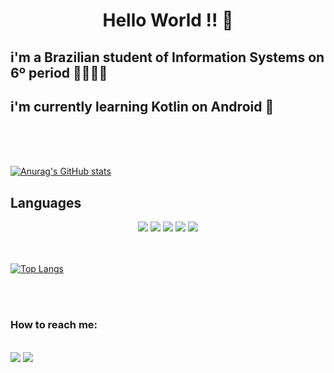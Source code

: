 <div align="center">
  <h1>Hello World !! 👋</h1>
</div>
 
<div align-"center">

  <h2> i'm a Brazilian student of Information Systems on 6º period 👨‍💻🇧🇷 

  <h2> i'm currently learning Kotlin on Android 🤯 </h2>

</div>
<br>
<br>
<br>

[![Anurag's GitHub stats](https://github-readme-stats.vercel.app/api?username=LucasMelll0)](https://github.com/LucasMelll0/github-readme-stats)


## Languages     
<div align="center">
  <a href="https://www.java.com/en/download/help/whatis_java.html"><img src="https://img.shields.io/badge/java-%23ED8B00.svg?style=for-the-badge&logo=java&logoColor=white)"></a>
  <a href="https://kotlinlang.org/)"><img src="https://img.shields.io/badge/kotlin-%230095D5.svg?style=for-the-badge&logo=kotlin&logoColor=white"></a>
  <a href="https://www.python.org/"><img src="https://img.shields.io/badge/python-3670A0?style=for-the-badge&logo=python&logoColor=ffdd54"></a>
  <a href="https://www.php.net/"><img src="https://img.shields.io/badge/php-%23777BB4.svg?style=for-the-badge&logo=php&logoColor=white"></a>
  <a href="https://developer.mozilla.org/pt-BR/docs/Web/HTML"><img src="https://img.shields.io/badge/html5-%23E34F26.svg?style=for-the-badge&logo=html5&logoColor=white"></a>
</div>
 <br>
 <br>
 
[![Top Langs](https://github-readme-stats.vercel.app/api/top-langs/?username=LucasMelll0&layout=compact)](https://github.com/LucasMelll0/github-readme-stats)

<br>
<br>
<div align"center">
  <h3>How to reach me:</h3>
  <br>
  <a href="mailto:lucasmellorodrigues2012@gmail.com"><img src="https://img.shields.io/badge/Gmail-D14836?style=for-the-badge&logo=gmail&logoColor=white"></a>
  <a href="https://www.linkedin.com/in/lucas-mello-a43887188/"><img src="https://img.shields.io/badge/linkedin-%230077B5.svg?style=for-the-badge&logo=linkedin&logoColor=white"></a>
</div>
